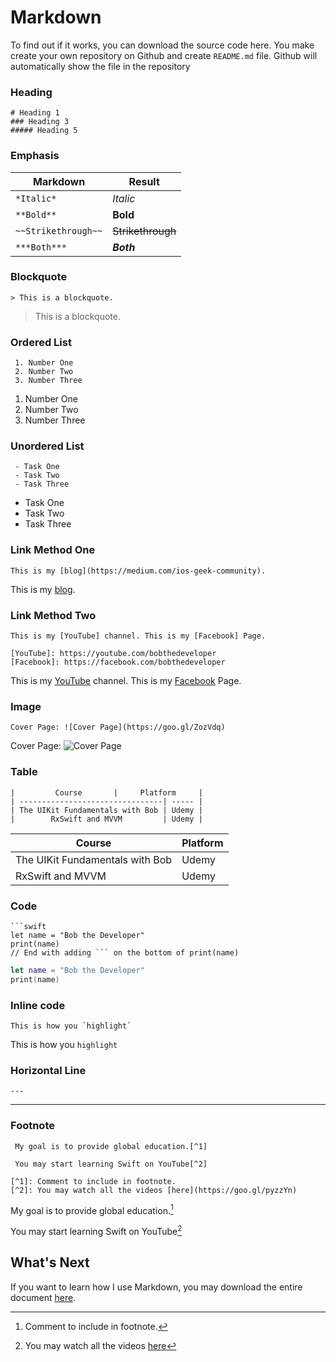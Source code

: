 # Markdown
To find out if it works, you can download the source code here. You make create your own repository on Github and create `README.md` file. Github will automatically show the file in the repository


### Heading
```
# Heading 1
### Heading 3
##### Heading 5
```

### Emphasis
| Markdown | Result |
| --- | --- |
| `*Italic*` | *Italic* |
| `**Bold**` |  **Bold** |
| `~~Strikethrough~~` |  ~~Strikethrough~~ |
| `***Both***` | ***Both*** |


### Blockquote
```
> This is a blockquote.
```
> This is a blockquote.


### Ordered List
```
 1. Number One
 2. Number Two
 3. Number Three
```
1. Number One
2. Number Two
3. Number Three

### Unordered List
```
 - Task One
 - Task Two
 - Task Three
```

- Task One
- Task Two
- Task Three



### Link Method One
```
This is my [blog](https://medium.com/ios-geek-community).
```

This is my [blog](https://medium.com/ios-geek-community).

### Link Method Two
```
This is my [YouTube] channel. This is my [Facebook] Page.

[YouTube]: https://youtube.com/bobthedeveloper
[Facebook]: https://facebook.com/bobthedeveloper
```

This is my [YouTube] channel. This is my [Facebook] Page.

[YouTube]: https://youtube.com/bobthedeveloper
[Facebook]: https://facebook.com/bobthedeveloper


### Image
```
Cover Page: ![Cover Page](https://goo.gl/ZozVdq)
```

Cover Page: ![Cover Page](https://goo.gl/ZozVdq)



### Table
```
|         Course       |     Platform     |
| --------------------------------| ----- |
| The UIKit Fundamentals with Bob | Udemy |
|        RxSwift and MVVM         | Udemy |
```

|         Course       |     Platform     |
| --------------------------------| ----- |
| The UIKit Fundamentals with Bob | Udemy |
|        RxSwift and MVVM         | Udemy |


### Code
```
```swift
let name = "Bob the Developer"
print(name)
// End with adding ``` on the bottom of print(name)
```

```swift
let name = "Bob the Developer"
print(name)
```


### Inline code
```
This is how you `highlight`
```

This is how you `highlight`

### Horizontal Line
```
---
```
---

### Footnote
```
 My goal is to provide global education.[^1]

 You may start learning Swift on YouTube[^2]

[^1]: Comment to include in footnote.
[^2]: You may watch all the videos [here](https://goo.gl/pyzzYn)
```


My goal is to provide global education.[^1]

You may start learning Swift on YouTube[^2]

[^1]: Comment to include in footnote.
[^2]: You may watch all the videos [here](https://goo.gl/pyzzYn)



## What's Next
If you want to learn how I use Markdown, you may download the entire document [here](https://github.com/bobleesj/Bob_Learning_Journey).
